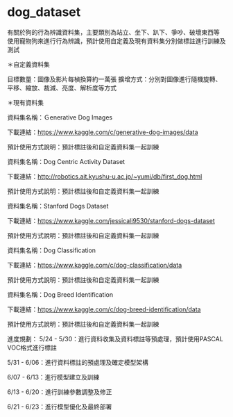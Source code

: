 # dog_dataset
有關於狗的行為辨識資料集，主要類別為站立、坐下、趴下、爭吵、破壞東西等
使用寵物狗來進行行為辨識，預計使用自定義及現有資料集分別做標註進行訓練及測試

＊自定義資料集

目標數量：圖像及影片每楨換算約一萬張
擴增方式：分別對圖像進行隨機旋轉、平移、縮放、裁減、亮度、解析度等方式

＊現有資料集

資料集名稱：Ｇenerative Dog Images

下載連結：https://www.kaggle.com/c/generative-dog-images/data

預計使用方式說明：預計標註後和自定義資料集一起訓練

資料集名稱：Dog Centric Activity Dataset

下載連結：http://robotics.ait.kyushu-u.ac.jp/~yumi/db/first_dog.html

預計使用方式說明：預計標註後和自定義資料集一起訓練

資料集名稱：Stanford Dogs Dataset

下載連結：https://www.kaggle.com/jessicali9530/stanford-dogs-dataset

預計使用方式說明：預計標註後和自定義資料集一起訓練

資料集名稱：Dog Classification

下載連結：https://www.kaggle.com/c/dog-classification/data

預計使用方式說明：預計標註後和自定義資料集一起訓練

資料集名稱：Dog Breed Identification

下載連結：https://www.kaggle.com/c/dog-breed-identification/data

預計使用方式說明：預計標註後和自定義資料集一起訓練


進度規劃：
5/24 - 5/30：進行資料收集及資料標註等預處理，預計使用PASCAL VOC格式進行標註

5/31 - 6/06：進行資料標註的預處理及確定模型架構

6/07 - 6/13：進行模型建立及訓練

6/13 - 6/20：進行訓練參數調整及修正

6/21 - 6/23：進行模型優化及最終部署
